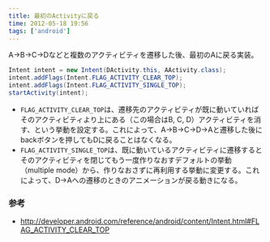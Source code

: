 ```yaml
---
title: 最初のActivityに戻る
time: 2012-05-18 19:56
tags: ['android']
---
```


A→B→C→Dなどと複数のアクティビティを遷移した後、最初のAに戻る実装。

```java:DActivity.java
Intent intent = new Intent(DActivity.this, AActivity.class);
intent.addFlags(Intent.FLAG_ACTIVITY_CLEAR_TOP);
intent.addFlags(Intent.FLAG_ACTIVITY_SINGLE_TOP);
startActivity(intent);
```

- `FLAG_ACTIVITY_CLEAR_TOP`は、遷移先のアクティビティが既に動いていればそのアクティビティより上にある（この場合はB, C, D）アクティビティを消す、という挙動を設定する。これによって、A→B→C→D→Aと遷移した後にbackボタンを押してもDに戻ることはなくなる。
- `FLAG_ACTIVITY_SINGLE_TOP`は、既に動いているアクティビティに遷移するとそのアクティビティを閉じてもう一度作りなおすデフォルトの挙動（multiple mode）から、作りなおさずに再利用する挙動に変更する。これによって、D→Aへの遷移のときのアニメーションが戻る動きになる。

### 参考
- http://developer.android.com/reference/android/content/Intent.html#FLAG_ACTIVITY_CLEAR_TOP
